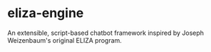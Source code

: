# eliza-engine
An extensible, script-based chatbot framework inspired by Joseph Weizenbaum's original ELIZA program.
